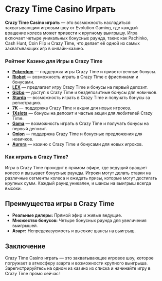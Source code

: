 # Crazy Time Casino Играть

**Crazy Time Casino играть** — это возможность насладиться захватывающим игровым шоу от Evolution Gaming, где каждый вращение колеса может привести к крупному выигрышу. Игра включает четыре уникальных бонусных раунда, таких как Pachinko, Cash Hunt, Coin Flip и Crazy Time, что делает её одной из самых захватывающих игр в онлайн-казино.

### Рейтинг Казино для Игры в Crazy Time

- **[Pokerdom](https://brandplay.link/4k77v2yx)** — поддержка игры Crazy Time и приветственные бонусы.
- **[Riobet](https://brandplay.link/7xBLTPyj)** — возможность играть в Crazy Time с фриспинами и бонусами.
- **[LEX](https://brandplay.link/zW4hdDFV)** — предлагает игру Crazy Time и бонусы на первый депозит.
- **[Gizbo](https://brandplay.link/bprXw4YV)** — доступ к Crazy Time и бездепозитные бонусы для новичков.
- **[Starda](https://brandplay.link/fB7xwRFL)** — возможность играть в Crazy Time и получать бонусы за регистрацию.
- **[7K](https://brandplay.link/BvQyFShp)** — поддержка Crazy Time и акции для новых игроков.
- **[1Xslots](https://brandplay.link/hSB1khtr)** — бонусы на депозит и частые акции для любителей Crazy Time.
- **[Gama](https://brandplay.link/j6NMKsDz)** — возможность играть в Crazy Time и получать бонусы на первый депозит.
- **[Onion](https://brandplay.link/zBGRVpQ9)** — поддержка Crazy Time и бонусные предложения для новичков.
- **[Aurora](https://10trafic-stat2.com/click/668546556bcc6313411604bd/6766/13032/subaccount)** — казино с Crazy Time и бонусами для новых игроков.

### Как играть в Crazy Time?

Игра в Crazy Time проходит в прямом эфире, где ведущий вращает колесо и вызывает бонусные раунды. Игроки могут делать ставки на различные сегменты колеса и ожидать призы, которые могут достигать крупных сумм. Каждый раунд уникален, и шансы на выигрыш всегда высоки.

## Преимущества игры в Crazy Time

- **Реальные дилеры:** Прямой эфир и живые ведущие.
- **Множество бонусов:** Четыре бонусных раунда для увеличения выигрышей.
- **Азарт:** Непредсказуемость и высокие шансы на выигрыш.

## Заключение

Crazy Time Casino играть — это захватывающее игровое шоу, которое погружает в атмосферу азарта и возможности крупного выигрыша. Зарегистрируйтесь на одном из казино из списка и начинайте игру в Crazy Time прямо сейчас!
